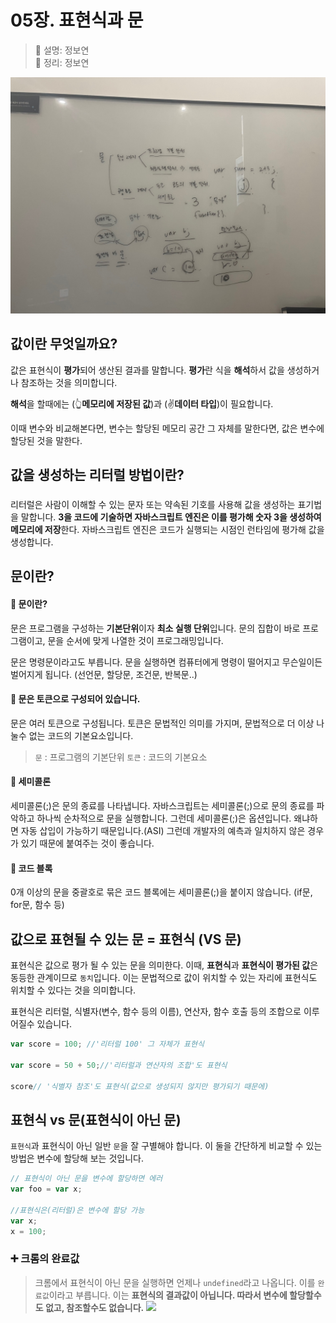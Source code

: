 # 05장. 표현식과 문
> 👩‍ 설명: 정보연<br/>
> 📝 정리: 정보연

![05-정보연-칠판사진](../img/05-정보연칠판.jpeg)


## 값이란 무엇일까요?
값은 표현식이 **평가**되어 생산된 결과를 말합니다. 
**평가**란 식을 **해석**하서 값을 생성하거나 참조하는 것을 의미합니다. 

**해석**을 할때에는 (👆**메모리에 저장된 값**)과 (✌**데이터 타입**)이 필요합니다. 

이때 변수와 비교해본다면, 변수는 할당된 메모리 공간 그 자체를 말한다면, 값은 변수에 할당된 것을 말한다.


## 값을 생성하는 리터럴 방법이란?

### 
리터럴은 사람이 이해할 수 있는 문자 또는 약속된 기호를 사용해 값을 생성하는 표기법을 말합니다. **3을 코드에 기술하면 자바스크립트 엔진은 이를 평가해 숫자 3을 생성하여 메모리에 저장**한다. 자바스크립트 엔진은 코드가 실행되는 시점인 런타임에 평가해 값을 생성합니다.


## 문이란?
#### 🔎 문이란?
문은 프로그램을 구성하는 **기본단위**이자 **최소 실행 단위**입니다. 문의 집합이 바로 프로그램이고, 문을 순서에 맞게 나열한 것이 프로그래밍입니다.

문은 명령문이라고도 부릅니다. 문을 실행하면 컴퓨터에게 명령이 떨어지고 무슨일이든 벌어지게 됩니다. (선언문, 할당문, 조건문, 반복문..)

#### 🔎 문은 토큰으로 구성되어 있습니다.
문은 여러 토큰으로 구성됩니다. 토큰은 문법적인 의미를 가지며, 문법적으로 더 이상 나눌수 없는 코드의 기본요소입니다. 

> `문` : 프로그램의 기본단위
> `토큰` : 코드의 기본요소

#### 🔎 세미콜론
세미콜론(;)은 문의 종료를 나타냅니다. 자바스크립트는 세미콜론(;)으로 문의 종료를 파악하고 하나씩 순차적으로 문을 실행합니다. 그런데 세미콜론(;)은 옵션입니다. 왜냐하면 자동 삽입이 가능하기 때문입니다.(ASI) 그런데 개발자의 예측과 일치하지 않은 경우가 있기 때문에 붙여주는 것이 좋습니다.

#### 🔎 코드 블록
0개 이상의 문을 중괄호로 묶은 코드 블록에는 세미콜론(;)을 붙이지 않습니다. (if문, for문, 함수 등)

## 값으로 표현될 수 있는 문 = 표현식 (VS 문)
표현식은 값으로 평가 될 수 있는 문을 의미한다. 이때, **표현식**과 **표현식이 평가된 값**은 동등한 관계이므로 `동치`입니다. 이는 문법적으로 값이 위치할 수 있는 자리에 표현식도 위치할 수 있다는 것을 의미합니다. 

표현식은 리터럴, 식별자(변수, 함수 등의 이름), 연산자, 함수 호출 등의 조합으로 이루어질수 있습니다. 

```javascript
var score = 100; //'리터럴 100' 그 자체가 표현식

var score = 50 + 50;//'리터럴과 연산자의 조합'도 표현식

score// '식별자 참조'도 표현식(값으로 생성되지 않지만 평가되기 때문에)
```

## 표현식 vs 문(표현식이 아닌 문)

`표현식`과 표현식이 아닌 일반 `문`을 잘 구별해야 합니다. 이 둘을 간단하게 비교할 수 있는 방법은 변수에 할당해 보는 것입니다.

```javascript
// 표현식이 아닌 문을 변수에 할당하면 에러
var foo = var x;

//표현식은(리터럴)은 변수에 할당 가능
var x;
x = 100;
```
### ➕ 크롬의 완료값

>크롬에서 표현식이 아닌 문을 실행하면 언제나 `undefined`라고 나옵니다. 이를 `완료값`이라고 부릅니다. 이는 **표현식의 결과값이 아닙니다. 따라서 변수에 할당할수도 없고, 참조할수도 없습니다.**
![](https://velog.velcdn.com/images/boyeon_jeong/post/31acbd0c-e51c-43b3-ab0b-af8f1dcb2f9c/image.png)

